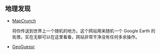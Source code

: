 ## 地理发现

- [MapCrunch](https://www.mapcrunch.com/)

    将你传送到世界上一个随机的地方。这个网站用来随机一个 Google Earth 的街景。实在无聊可以在这里看看，网站非常干净没有任何多余操作。

- [GeoGuessr](https://www.geoguessr.com/)
